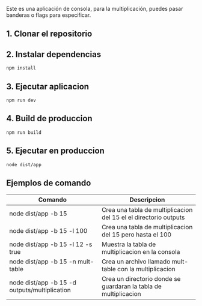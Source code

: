 Este es una aplicación de consola, para la multiplicación, puedes pasar banderas o flags para especificar.
## 1. Clonar el repositorio 

## 2. Instalar dependencias
`npm install`

## 3. Ejecutar aplicacion
`npm run dev`

## 4. Build de produccion
`npm run build`

## 5. Ejecutar en produccion
`node dist/app`

## Ejemplos de comando
| Comando | Descripcion |
| ------- | ------------|
| node dist/app -b 15 | Crea una tabla de multiplicacion del 15 el el directorio outputs|
| node dist/app -b 15 -l 100 | Crea una tabla de multiplicacion del 15 pero hasta el 100 |
| node dist/app -b 15 -l 12 -s true | Muestra la tabla de multiplicacion en la consola |
| node dist/app -b 15 -n mult-table | Crea un archivo llamado mult-table con la multiplicacion |
| node dist/app -b 15 -d outputs/multiplication | Crea un directorio donde se guardaran la tabla de multiplicacion |
